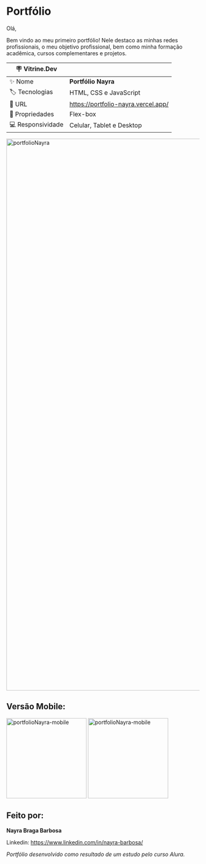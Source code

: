 # Portfólio
Olá, 

Bem vindo ao meu primeiro portfólio! Nele destaco as minhas redes profissionais, o meu objetivo profissional, bem como minha formação acadêmica, cursos complementares e projetos.

|:placard: Vitrine.Dev |                                   | 
| -------------------- | ----------------------------------|
| :sparkles: Nome      | **Portfólio Nayra**               |
| :label: Tecnologias  | HTML, CSS e JavaScript            |
| :rocket: URL         |https://portfolio-nayra.vercel.app/|
| 🧰 Propriedades      | Flex-box                          |
| 💻 Responsividade    | Celular, Tablet e Desktop         |

<img width="1438" alt="portfolioNayra" src="https://github.com/nayrabra/portfolio-Nayra/assets/102299426/37f18b51-b9da-4686-b811-d9044c0e62d7#vitrinedev">

## Versão Mobile:

<img width="209" alt="portfolioNayra-mobile" src="https://github.com/nayrabra/portfolio-Nayra/assets/102299426/5eccfe1b-8ca7-43bd-9663-f08e9d5fb8b9">

<img width="209" alt="portfolioNayra-mobile" src="https://github.com/nayrabra/portfolio-Nayra/assets/102299426/40dd2aae-51ff-4d68-9568-360fc7c8fc92">


## Feito por:

**Nayra Braga Barbosa**

Linkedin: https://www.linkedin.com/in/nayra-barbosa/

*Portfólio desenvolvido como resultado de um estudo pelo curso Alura.*
